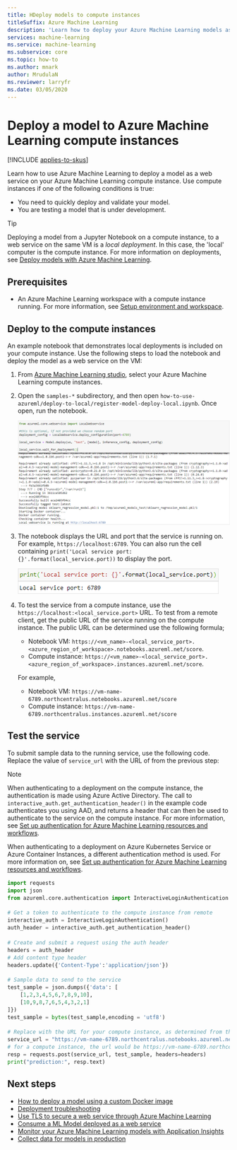 ```yaml
---
title: HDeploy models to compute instances
titleSuffix: Azure Machine Learning
description: 'Learn how to deploy your Azure Machine Learning models as a web service using compute instances.'
services: machine-learning
ms.service: machine-learning
ms.subservice: core
ms.topic: how-to
ms.author: mnark
author: MrudulaN
ms.reviewer: larryfr
ms.date: 03/05/2020
---
```


# Deploy a model to Azure Machine Learning compute instances

[!INCLUDE [applies-to-skus](../../includes/aml-applies-to-basic-enterprise-sku.md)]

Learn how to use Azure Machine Learning to deploy a model as a web service on your Azure Machine Learning compute instance. Use compute instances if one of the following conditions is true:

- You need to quickly deploy and validate your model.
- You are testing a model that is under development.

> [!TIP]
> Deploying a model from a Jupyter Notebook on a compute instance, to a web service on the same VM is a _local deployment_. In this case, the 'local' computer is the compute instance. For more information on deployments, see [Deploy models with Azure Machine Learning](how-to-deploy-and-where.md).

## Prerequisites

- An Azure Machine Learning workspace with a compute instance running. For more information, see [Setup environment and workspace](tutorial-1st-experiment-sdk-setup.md).

## Deploy to the compute instances

An example notebook that demonstrates local deployments is included on your compute instance. Use the following steps to load the notebook and deploy the model as a web service on the VM:

1. From [Azure Machine Learning studio](https://ml.azure.com), select your Azure Machine Learning compute instances.

1. Open the `samples-*` subdirectory, and then open `how-to-use-azureml/deploy-to-local/register-model-deploy-local.ipynb`. Once open, run the notebook.

    ![Screenshot of the running local service on notebook](./media/how-to-deploy-local-container-notebook-vm/deploy-local-service.png)

1. The notebook displays the URL and port that the service is running on. For example, `https://localhost:6789`. You can also run the cell containing `print('Local service port: {}'.format(local_service.port))` to display the port.

    ![Screenshot of the running local service port](./media/how-to-deploy-local-container-notebook-vm/deploy-local-service-port.png)

1. To test the service from a compute instance, use the `https://localhost:<local_service.port>` URL. To test from a remote client, get the public URL of the service running on the compute instance. The public URL can be determined use the following formula; 
    * Notebook VM: `https://<vm_name>-<local_service_port>.<azure_region_of_workspace>.notebooks.azureml.net/score`. 
    * Compute instance: `https://<vm_name>-<local_service_port>.<azure_region_of_workspace>.instances.azureml.net/score`. 

    For example, 
    * Notebook VM: `https://vm-name-6789.northcentralus.notebooks.azureml.net/score` 
    * Compute instance: `https://vm-name-6789.northcentralus.instances.azureml.net/score`

## Test the service

To submit sample data to the running service, use the following code. Replace the value of `service_url` with the URL of from the previous step:

> [!NOTE]
> When authenticating to a deployment on the compute instance, the authentication is made using Azure Active Directory. The call to `interactive_auth.get_authentication_header()` in the example code authenticates you using AAD, and returns a header that can then be used to authenticate to the service on the compute instance. For more information, see [Set up authentication for Azure Machine Learning resources and workflows](how-to-setup-authentication.md#interactive-authentication).
>
> When authenticating to a deployment on Azure Kubernetes Service or Azure Container Instances, a different authentication method is used. For more information on, see [Set up authentication for Azure Machine Learning resources and workflows](how-to-setup-authentication.md#web-service-authentication).

```python
import requests
import json
from azureml.core.authentication import InteractiveLoginAuthentication

# Get a token to authenticate to the compute instance from remote
interactive_auth = InteractiveLoginAuthentication()
auth_header = interactive_auth.get_authentication_header()

# Create and submit a request using the auth header
headers = auth_header
# Add content type header
headers.update({'Content-Type':'application/json'})

# Sample data to send to the service
test_sample = json.dumps({'data': [
    [1,2,3,4,5,6,7,8,9,10],
    [10,9,8,7,6,5,4,3,2,1]
]})
test_sample = bytes(test_sample,encoding = 'utf8')

# Replace with the URL for your compute instance, as determined from the previous section
service_url = "https://vm-name-6789.northcentralus.notebooks.azureml.net/score"
# for a compute instance, the url would be https://vm-name-6789.northcentralus.instances.azureml.net/score
resp = requests.post(service_url, test_sample, headers=headers)
print("prediction:", resp.text)
```

## Next steps

* [How to deploy a model using a custom Docker image](how-to-deploy-custom-docker-image.md)
* [Deployment troubleshooting](how-to-troubleshoot-deployment.md)
* [Use TLS to secure a web service through Azure Machine Learning](how-to-secure-web-service.md)
* [Consume a ML Model deployed as a web service](how-to-consume-web-service.md)
* [Monitor your Azure Machine Learning models with Application Insights](how-to-enable-app-insights.md)
* [Collect data for models in production](how-to-enable-data-collection.md)
